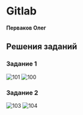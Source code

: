 # Gitlab

**Перваков Олег**

## Решения заданий

### Задание 1
![101](https://github.com/user-attachments/assets/886e3cf1-5245-4b69-a721-b8508cbb4f02)
![100](https://github.com/user-attachments/assets/7f83f1f4-206b-44be-8c13-2745ad41dc87)

### Задание 2
![103](https://github.com/user-attachments/assets/8e8a47c1-5e74-4b35-87ee-54f659bb7b0c)
![104](https://github.com/user-attachments/assets/b91e73ad-d63a-4a02-bd80-d7d6ad6a8372)





